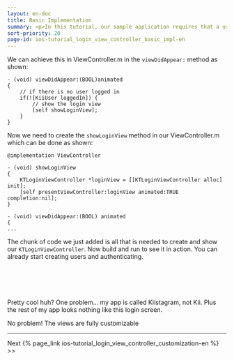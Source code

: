 ```yaml
---
layout: en-doc
title: Basic Implementation
summary: <p>In this tutorial, our sample application requires that a user has a registered account in order to use the app. Therefore, we want to show the login screen when the main view controller appears and there is <em>not</em> a user logged in. By displaying the KTLoginViewController, the user will be able to log into their account or register with your application.</p>
sort-priority: 20
page-id: ios-tutorial_login_view_controller_basic_impl-en
---
```

We can achieve this in ViewController.m in the `viewDidAppear:` method as
shown:

```objc
- (void) viewDidAppear:(BOOL)animated
{
    // if there is no user logged in
    if(![KiiUser loggedIn]) {
        // show the login view
        [self showLoginView];
    }
}
```

Now we need to create the `showLoginView` method in our ViewController.m which
can be done as shown:

```objc
@implementation ViewController

- (void) showLoginView
{
    KTLoginViewController *loginView = [[KTLoginViewController alloc] init];
    [self presentViewController:loginView animated:TRUE completion:nil];
}

- (void) viewDidAppear:(BOOL) animated
{
...
```

The chunk of code we just added is all that is needed to create and show our
`KTLoginViewController`. Now build and run to see it in action. You can already
start creating users and authenticating.

<img src="01.png" alt="" style="border:0; margin:30px;" />

Pretty cool huh? One problem... my app is called Kiistagram, not Kii. Plus the
rest of my app looks nothing like this login screen.

<p class="center">
No problem! The views are fully customizable
</p>

----

Next {% page_link ios-tutorial_login_view_controller_customization-en %} &gt;&gt;
